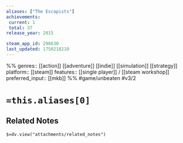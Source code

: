 ```yaml
---
aliases: ["The Escapists"]
achievements:
 current: 1
 total: 37
release_year: 2015

steam_app_id: 298630
last_updated: 1750218210
---
```

%%
genres:: [[action]] [[adventure]] [[indie]] [[simulation]] [[strategy]]
platform:: [[steam]]
features:: [[single player]] / [[steam workshop]]
preferred_input:: [[mkb]]
%%
#game/unbeaten
#v3/2

# `=this.aliases[0]`
## Related Notes
`$=dv.view("attachments/related_notes")`